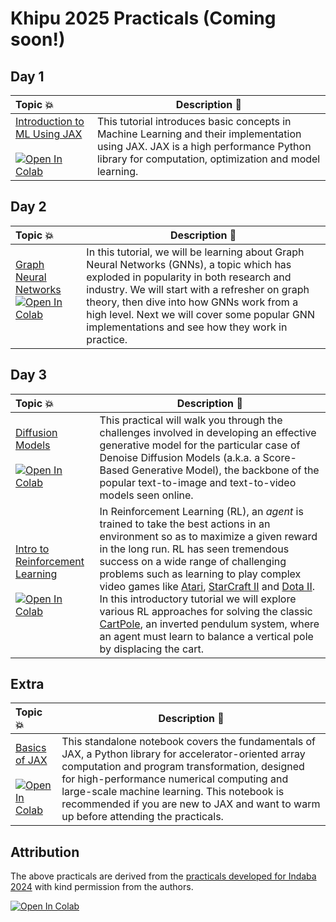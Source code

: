 # Khipu 2025 Practicals (Coming soon!)

## Day 1 

| Topic 💥 | Description 📘 |
|:--- |----------------------------------------------------------|
[Introduction to ML Using JAX](https://github.com/khipu-ai/practicals-2025/blob/main/notebooks/Intro_to_ML.ipynb) <br /> <br /> [![Open In Colab](https://colab.research.google.com/assets/colab-badge.svg)](https://colab.research.google.com/github/khipu-ai/practicals-2025/blob/main/notebooks/Intro_to_ML.ipynb) | This tutorial introduces basic concepts in Machine Learning and their implementation using JAX. JAX is a high performance Python library for computation, optimization and model learning.   | 


## Day 2

| Topic 💥 | Description 📘 |
|:--- |----------------------------------------------------------|
| [Graph Neural Networks](https://github.com/khipu-ai/practicals-2025/blob/main/notebooks/Graph_Neural_Networks.ipynb) [![Open In Colab](https://colab.research.google.com/assets/colab-badge.svg)](https://colab.research.google.com/github/khipu-ai/practicals-2025/blob/main/notebooks/Graph_Neural_Networks.ipynb)<br /> <br />                                                           | In this tutorial, we will be learning about Graph Neural Networks (GNNs), a topic which has exploded in popularity in both research and industry. We will start with a refresher on graph theory, then dive into how GNNs work from a high level. Next we will cover some popular GNN implementations and see how they work in practice. |

## Day 3

| Topic 💥 | Description 📘 |
|:--- |----------------------------------------------------------|
[Diffusion Models](https://github.com/khipu-ai/practicals-2025/blob/main/notebooks/Diffusion_Models.ipynb) <br /> <br /> [![Open In Colab](https://colab.research.google.com/assets/colab-badge.svg)](https://colab.research.google.com/github/khipu-ai/practicals-2025/blob/main/notebooks/Diffusion_Models.ipynb) | This practical will walk you through the challenges involved in developing an effective generative model for the particular case of Denoise Diffusion Models (a.k.a. a Score-Based Generative Model), the backbone of the popular text-to-image and text-to-video models seen online. | 
[Intro to Reinforcement Learning](https://github.com/khipu-ai/practicals-2025/blob/main/notebooks/Reinforcement_Learning.ipynb) <br /> <br /> [![Open In Colab](https://colab.research.google.com/assets/colab-badge.svg)](https://colab.research.google.com/github/khipu-ai/practicals-2025/blob/main/notebooks/Reinforcement_Learning.ipynb) | In Reinforcement Learning (RL),  an _agent_ is trained to take the best actions in an environment so as to maximize a given reward in the long run. RL has seen tremendous success on a wide range of challenging problems such as learning to play complex video games like [Atari](https://www.deepmind.com/blog/agent57-outperforming-the-human-atari-benchmark), [StarCraft II](https://www.deepmind.com/blog/alphastar-mastering-the-real-time-strategy-game-starcraft-ii) and [Dota II](https://openai.com/five/). In this introductory tutorial we will explore various RL approaches for solving the classic [CartPole](https://www.gymlibrary.ml/environments/classic_control/cart_pole/), an inverted pendulum system, where an agent must learn to balance a vertical pole by displacing the cart.| 


## Extra

| Topic 💥 | Description 📘 |
|:--- |----------------------------------------------------------|
[Basics of JAX](https://github.com/khipu-ai/practicals-2025/blob/main/notebooks/Jax_Basics.ipynb) <br /> <br /> [![Open In Colab](https://colab.research.google.com/assets/colab-badge.svg)](https://colab.research.google.com/github/khipu-ai/practicals-2025/blob/main/notebooks/Jax_Basics.ipynb) | This standalone notebook covers the fundamentals of JAX, a Python library for accelerator-oriented array computation and program transformation, designed for high-performance numerical computing and large-scale machine learning. This notebook is recommended if you are new to JAX and want to warm up before attending the practicals. | 

## Attribution

The above practicals are derived from the  [practicals developed for Indaba 2024](https://github.com/deep-learning-indaba/indaba-pracs-2024) with kind permission from the authors.



<a href="https://colab.research.google.com/github/khipu-ai/practicals-2025/blob/main/practicals/Graph_Neural_Networks/Graph_Neural_Networks.ipynb" target="_parent"><img src="https://colab.research.google.com/assets/colab-badge.svg" alt="Open In Colab"/></a>
